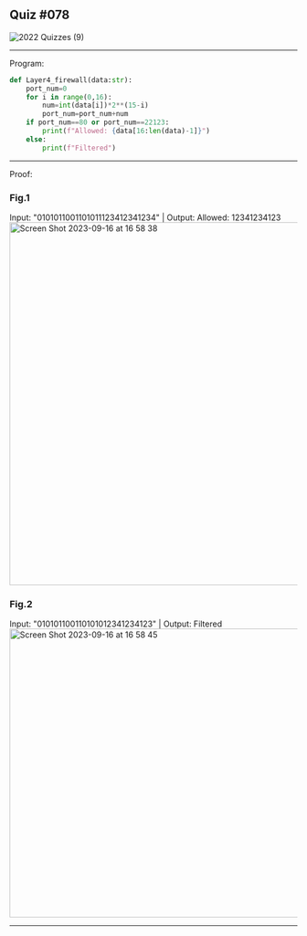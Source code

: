## Quiz #078

![2022  Quizzes (9)](https://github.com/OswellSkg/Year-2/assets/112055140/4edb9673-cb8a-4317-af10-cf4c69c92595)

------------------------------------------------------------------------

Program:
```.py
def Layer4_firewall(data:str):
    port_num=0
    for i in range(0,16):
        num=int(data[i])*2**(15-i)
        port_num=port_num+num
    if port_num==80 or port_num==22123:
        print(f"Allowed: {data[16:len(data)-1]}")
    else:
        print(f"Filtered")
```

------------------------------------------------------------------------

Proof:
### Fig.1
Input: "0101011001101011123412341234" | Output: Allowed: 12341234123
<img width="636" alt="Screen Shot 2023-09-16 at 16 58 38" src="https://github.com/OswellSkg/Year-2/assets/112055140/8a8aeef7-3945-4df9-86a6-5fc4f0b21cf2">


### Fig.2
Input: "010101100110101012341234123" | Output: Filtered
<img width="506" alt="Screen Shot 2023-09-16 at 16 58 45" src="https://github.com/OswellSkg/Year-2/assets/112055140/508b5477-5638-45bc-b935-a0b0fecdb96c">


------------------------------------------------------------------------
